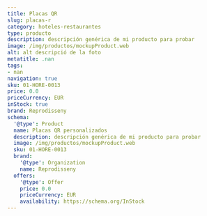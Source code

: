 ```yaml
---
title: Placas QR
slug: placas-r
category: hoteles-restaurantes
type: producto
description: descripción genérica de mi producto para probar
image: /img/productos/mockupProduct.web
alt: alt descripció de la foto
metatitle: .nan
tags:
- nan
navigation: true
sku: 01-HORE-0013
price: 0.0
priceCurrency: EUR
inStock: true
brand: Reprodisseny
schema:
  '@type': Product
  name: Placas QR personalizados
  description: descripción genérica de mi producto para probar
  image: /img/productos/mockupProduct.web
  sku: 01-HORE-0013
  brand:
    '@type': Organization
    name: Reprodisseny
  offers:
    '@type': Offer
    price: 0.0
    priceCurrency: EUR
    availability: https://schema.org/InStock
---
```

